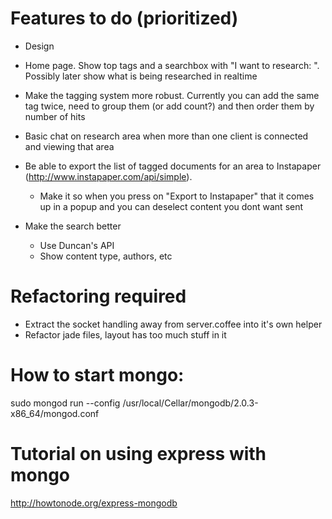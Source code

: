 # Features to do (prioritized)

- Design

- Home page. Show top tags and a searchbox with "I want to research: ". Possibly later show what is being researched in realtime

- Make the tagging system more robust. Currently you can add the same tag twice, need to group them (or add count?) and then order them by number of hits

- Basic chat on research area when more than one client is connected and viewing that area

- Be able to export the list of tagged documents for an area to Instapaper (http://www.instapaper.com/api/simple).
	- Make it so when you press on "Export to Instapaper" that it comes up in a popup and you can deselect content you dont want sent

- Make the search better
	- Use Duncan's API
	- Show content type, authors, etc

# Refactoring required
- Extract the socket handling away from server.coffee into it's own helper
- Refactor jade files, layout has too much stuff in it

# How to start mongo:
sudo mongod run --config /usr/local/Cellar/mongodb/2.0.3-x86_64/mongod.conf

# Tutorial on using express with mongo
http://howtonode.org/express-mongodb
